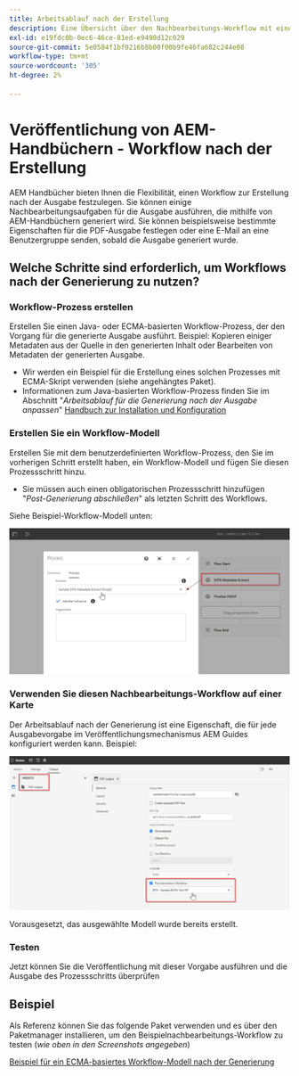 ```yaml
---
title: Arbeitsablauf nach der Erstellung
description: Eine Übersicht über den Nachbearbeitungs-Workflow mit einem Beispiel
exl-id: e19fdc0b-0ec6-46ce-81ed-e9490d12c029
source-git-commit: 5e0584f1bf0216b8b00f00b9fe46fa682c244e08
workflow-type: tm+mt
source-wordcount: '305'
ht-degree: 2%

---
```


# Veröffentlichung von AEM-Handbüchern - Workflow nach der Erstellung

AEM Handbücher bieten Ihnen die Flexibilität, einen Workflow zur Erstellung nach der Ausgabe festzulegen. Sie können einige Nachbearbeitungsaufgaben für die Ausgabe ausführen, die mithilfe von AEM-Handbüchern generiert wird.
Sie können beispielsweise bestimmte Eigenschaften für die PDF-Ausgabe festlegen oder eine E-Mail an eine Benutzergruppe senden, sobald die Ausgabe generiert wurde.


## Welche Schritte sind erforderlich, um Workflows nach der Generierung zu nutzen?

### Workflow-Prozess erstellen

Erstellen Sie einen Java- oder ECMA-basierten Workflow-Prozess, der den Vorgang für die generierte Ausgabe ausführt. Beispiel: Kopieren einiger Metadaten aus der Quelle in den generierten Inhalt oder Bearbeiten von Metadaten der generierten Ausgabe.

- Wir werden ein Beispiel für die Erstellung eines solchen Prozesses mit ECMA-Skript verwenden (siehe angehängtes Paket).
- Informationen zum Java-basierten Workflow-Prozess finden Sie im Abschnitt &quot;*Arbeitsablauf für die Generierung nach der Ausgabe anpassen*&quot; [Handbuch zur Installation und Konfiguration](/help/product-guide/install-guide/customize-workflows.md#id17A6GI004Y4)


### Erstellen Sie ein Workflow-Modell

Erstellen Sie mit dem benutzerdefinierten Workflow-Prozess, den Sie im vorherigen Schritt erstellt haben, ein Workflow-Modell und fügen Sie diesen Prozessschritt hinzu.

- Sie müssen auch einen obligatorischen Prozessschritt hinzufügen &quot;*Post-Generierung abschließen*&quot; als letzten Schritt des Workflows.

Siehe Beispiel-Workflow-Modell unten:

![Workflow-Modell nach der Generierung](../assets/workflows/pgwf-workflow-model.png)


### Verwenden Sie diesen Nachbearbeitungs-Workflow auf einer Karte

Der Arbeitsablauf nach der Generierung ist eine Eigenschaft, die für jede Ausgabevorgabe im Veröffentlichungsmechanismus AEM Guides konfiguriert werden kann. Beispiel:

![Arbeitsablauf nach der Generierung in der Ausgabevorgabe](../assets/workflows/pgwf-preset-settings.png)


Vorausgesetzt, das ausgewählte Modell wurde bereits erstellt.


### Testen

Jetzt können Sie die Veröffentlichung mit dieser Vorgabe ausführen und die Ausgabe des Prozessschritts überprüfen


## Beispiel

Als Referenz können Sie das folgende Paket verwenden und es über den Paketmanager installieren, um den Beispielnachbearbeitungs-Workflow zu testen (*wie oben in den Screenshots angegeben*)

[Beispiel für ein ECMA-basiertes Workflow-Modell nach der Generierung](../assets/workflows/sample-pgwf-ecma-test-wfmetadata.zip)

